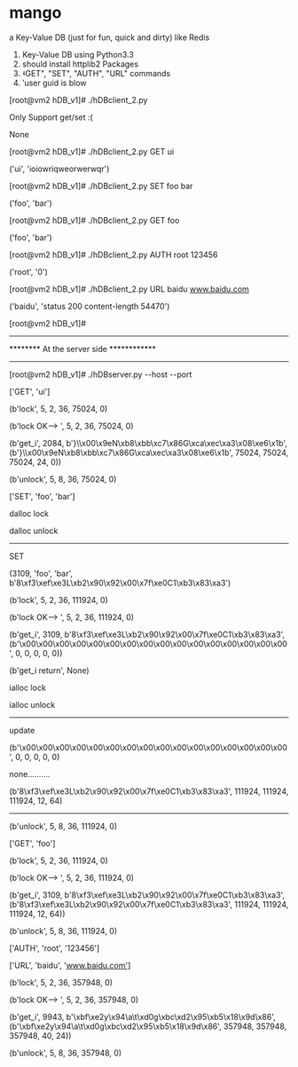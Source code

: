 mango
=====

a Key-Value DB (just for fun, quick and dirty) like Redis

1. Key-Value DB using Python3.3
2. should install httplib2 Packages
3. ʵGET", "SET", "AUTH", "URL" commands
4. ʹuser guid is blow


[root@vm2 hDB_v1]# ./hDBclient_2.py

Only Support get/set :( 

None

[root@vm2 hDB_v1]# ./hDBclient_2.py GET ui

('ui', 'ioiowriqweorwerwqr')

[root@vm2 hDB_v1]# ./hDBclient_2.py SET foo bar

('foo', 'bar')

[root@vm2 hDB_v1]# ./hDBclient_2.py GET foo

('foo', 'bar')

[root@vm2 hDB_v1]# ./hDBclient_2.py AUTH root 123456

('root', '0')

[root@vm2 hDB_v1]# ./hDBclient_2.py URL baidu www.baidu.com

('baidu', 'status 200 content-length 54470')

[root@vm2 hDB_v1]# 


*********************************************
********    At the server side   ************
*********************************************


[root@vm2 hDB_v1]# ./hDBserver.py --host  --port 

['GET', 'ui']

(b'lock', 5, 2, 36, 75024, 0)

(b'lock OK--> ', 5, 2, 36, 75024, 0)

(b'get_i', 2084, b'}\\\x00\x9eN\xb8\xbb\xc7\x86G\xca\xec\xa3\x08\xe6\x1b', (b'}\\\x00\x9eN\xb8\xbb\xc7\x86G\xca\xec\xa3\x08\xe6\x1b', 75024, 75024, 75024, 24, 0))

(b'unlock', 5, 8, 36, 75024, 0)

['SET', 'foo', 'bar']

dalloc lock

dalloc unlock

*******************

SET

(3109, 'foo', 'bar', b'8\xf3\xef\xe3L\xb2\x90\x92\x00\x7f\xe0C1\xb3\x83\xa3')

(b'lock', 5, 2, 36, 111924, 0)

(b'lock OK--> ', 5, 2, 36, 111924, 0)

(b'get_i', 3109, b'8\xf3\xef\xe3L\xb2\x90\x92\x00\x7f\xe0C1\xb3\x83\xa3', (b'\x00\x00\x00\x00\x00\x00\x00\x00\x00\x00\x00\x00\x00\x00\x00\x00', 0, 0, 0, 0, 0))

(b'get_i return', None)

ialloc lock

ialloc unlock

*******************

update

(b'\x00\x00\x00\x00\x00\x00\x00\x00\x00\x00\x00\x00\x00\x00\x00\x00', 0, 0, 0, 0, 0)

none..........

(b'8\xf3\xef\xe3L\xb2\x90\x92\x00\x7f\xe0C1\xb3\x83\xa3', 111924, 111924, 111924, 12, 64)

*******************

(b'unlock', 5, 8, 36, 111924, 0)

['GET', 'foo']

(b'lock', 5, 2, 36, 111924, 0)

(b'lock OK--> ', 5, 2, 36, 111924, 0)

(b'get_i', 3109, b'8\xf3\xef\xe3L\xb2\x90\x92\x00\x7f\xe0C1\xb3\x83\xa3',
(b'8\xf3\xef\xe3L\xb2\x90\x92\x00\x7f\xe0C1\xb3\x83\xa3', 111924, 111924, 111924, 12, 64))

(b'unlock', 5, 8, 36, 111924, 0)

['AUTH', 'root', '123456']

['URL', 'baidu', 'www.baidu.com']

(b'lock', 5, 2, 36, 357948, 0)

(b'lock OK--> ', 5, 2, 36, 357948, 0)

(b'get_i', 9943, b'\xbf\xe2y\x94\\a\t\xd0g\xbc\xd2\x95\xb5\x18\x9d\x86', (b'\xbf\xe2y\x94\\a\t\xd0g\xbc\xd2\x95\xb5\x18\x9d\x86', 357948, 357948, 357948, 40, 24))

(b'unlock', 5, 8, 36, 357948, 0)

 
 
